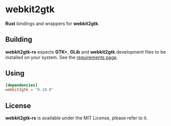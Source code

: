 # webkit2gtk

__Rust__ bindings and wrappers for __webkit2gtk__.

## Building

__webkit2gtk-rs__ expects __GTK+__, __GLib__ and __webkit2gtk__ development files to be installed on your system.
See the [requirements page](http://gtk-rs.org/docs/requirements.html).

## Using

```toml
[dependencies]
webkit2gtk = "0.18.0"
```

## License

__webkit2gtk-rs__ is available under the MIT License, please refer to it.
